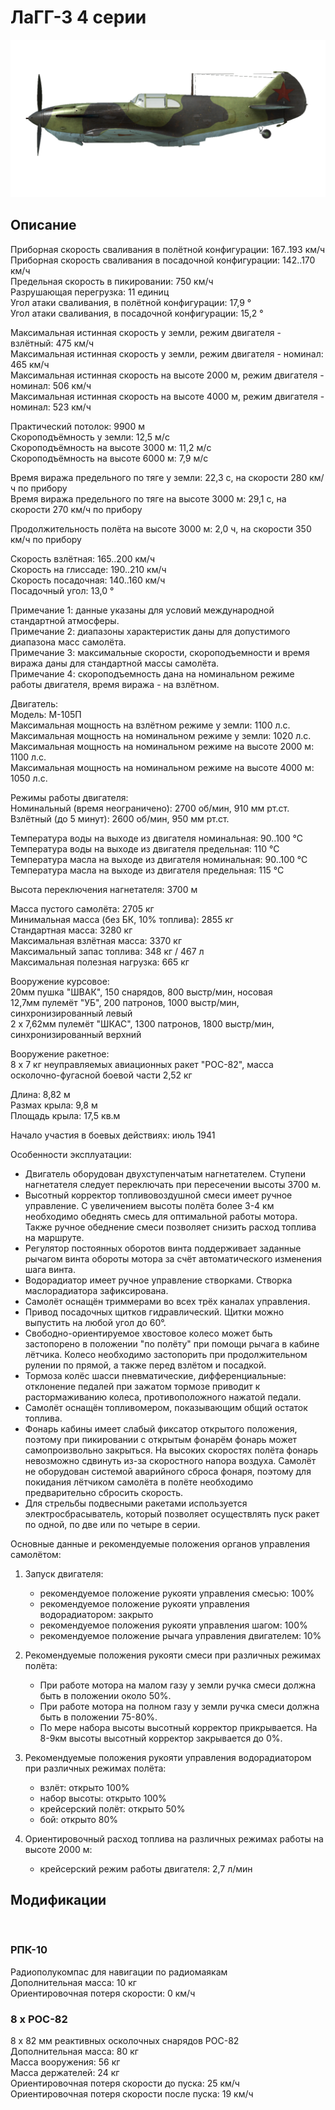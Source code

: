 # ЛаГГ-3 4 серии  
  
![lagg3s4](../images/lagg3s4.png)  
  
## Описание  
  
Приборная скорость сваливания в полётной конфигурации: 167..193 км/ч  
Приборная скорость сваливания в посадочной конфигурации: 142..170 км/ч  
Предельная скорость в пикировании: 750 км/ч  
Разрушающая перегрузка: 11 единиц  
Угол атаки сваливания, в полётной конфигурации: 17,9 °  
Угол атаки сваливания, в посадочной конфигурации: 15,2 °  
  
Максимальная истинная скорость у земли, режим двигателя - взлётный: 475 км/ч  
Максимальная истинная скорость у земли, режим двигателя - номинал: 465 км/ч  
Максимальная истинная скорость на высоте 2000 м, режим двигателя - номинал: 506 км/ч  
Максимальная истинная скорость на высоте 4000 м, режим двигателя - номинал: 523 км/ч  
  
Практический потолок: 9900 м  
Скороподъёмность у земли: 12,5 м/с  
Скороподъёмность на высоте 3000 м: 11,2 м/с  
Скороподъёмность на высоте 6000 м: 7,9 м/с  
  
Время виража предельного по тяге у земли: 22,3 с, на скорости 280 км/ч по прибору  
Время виража предельного по тяге на высоте 3000 м: 29,1 с, на скорости 270 км/ч по прибору  
  
Продолжительность полёта на высоте 3000 м: 2,0 ч, на скорости 350 км/ч по прибору  
  
Скорость взлётная: 165..200 км/ч  
Скорость на глиссаде: 190..210 км/ч  
Скорость посадочная: 140..160 км/ч  
Посадочный угол: 13,0 °  
  
Примечание 1: данные указаны для условий международной стандартной атмосферы.  
Примечание 2: диапазоны характеристик даны для допустимого диапазона масс самолёта.  
Примечание 3: максимальные скорости, скороподъемности и время виража даны для стандартной массы самолёта.  
Примечание 4: скороподъемность дана на номинальном режиме работы двигателя, время виража - на взлётном.  
  
Двигатель:  
Модель: М-105П  
Максимальная мощность на взлётном режиме у земли: 1100 л.с.  
Максимальная мощность на номинальном режиме у земли: 1020 л.с.  
Максимальная мощность на номинальном режиме на высоте 2000 м: 1100 л.с.  
Максимальная мощность на номинальном режиме на высоте 4000 м: 1050 л.с.  
  
Режимы работы двигателя:  
Номинальный (время неограничено): 2700 об/мин, 910 мм рт.ст.  
Взлётный (до 5 минут): 2600 об/мин, 950 мм рт.ст.  
  
Температура воды на выходе из двигателя номинальная: 90..100 °С  
Температура воды на выходе из двигателя предельная: 110 °С  
Температура масла на выходе из двигателя номинальная: 90..100 °С  
Температура масла на выходе из двигателя предельная: 115 °С  
  
Высота переключения нагнетателя: 3700 м  
  
Масса пустого самолёта: 2705 кг  
Минимальная масса (без БК, 10% топлива): 2855 кг  
Стандартная масса: 3280 кг  
Максимальная взлётная масса: 3370 кг  
Максимальный запас топлива: 348 кг / 467 л  
Максимальная полезная нагрузка: 665 кг  
  
Вооружение курсовое:  
20мм пушка "ШВАК", 150 снарядов, 800 выстр/мин, носовая  
12,7мм пулемёт "УБ", 200 патронов, 1000 выстр/мин, синхронизированный левый  
2 x 7,62мм пулемёт "ШКАС", 1300 патронов, 1800 выстр/мин, синхронизированный верхний  
  
Вооружение ракетное:  
8 x 7 кг неуправляемых авиационных ракет "РОС-82", масса осколочно-фугасной боевой части 2,52 кг  
  
Длина: 8,82 м  
Размах крыла: 9,8 м  
Площадь крыла: 17,5 кв.м  
  
Начало участия в боевых действиях: июль 1941  
  
Особенности эксплуатации:  
- Двигатель оборудован двухступенчатым нагнетателем. Ступени нагнетателя следует переключать при пересечении высоты 3700 м.  
- Высотный корректор топливовоздушной смеси имеет ручное управление. С увеличением высоты полёта более 3-4 км необходимо обеднять смесь для оптимальной работы мотора. Также ручное обеднение смеси позволяет снизить расход топлива на маршруте.  
- Регулятор постоянных оборотов винта поддерживает заданные рычагом винта обороты мотора за счёт автоматического изменения шага винта.  
- Водорадиатор имеет ручное управление створками. Створка маслорадиатора зафиксирована.  
- Самолёт оснащён триммерами во всех трёх каналах управления.  
- Привод посадочных щитков гидравлический. Щитки можно выпустить на любой угол до 60°.  
- Свободно-ориентируемое хвостовое колесо может быть застопорено в положении "по полёту" при помощи рычага в кабине лётчика. Колесо необходимо застопорить при продолжительном рулении по прямой, а также перед взлётом и посадкой.  
- Тормоза колёс шасси пневматические, дифференциальные: отклонение педалей при зажатом тормозе приводит к растормаживанию колеса, противоположного нажатой педали.  
- Самолёт оснащён топливомером, показывающим общий остаток топлива.  
- Фонарь кабины имеет слабый фиксатор открытого положения, поэтому при пикировании с открытым фонарём фонарь может самопроизвольно закрыться. На высоких скоростях полёта фонарь невозможно сдвинуть из-за скоростного напора воздуха. Самолёт не оборудован системой аварийного сброса фонаря, поэтому для покидания лётчиком самолёта в полёте необходимо предварительно сбросить скорость.  
- Для стрельбы подвесными ракетами используется электросбрасыватель, который позволяет осуществлять пуск ракет по одной, по две или по четыре в серии.  
  
Основные данные и рекомендуемые положения органов управления самолётом:  
1. Запуск двигателя:  
	- рекомендуемое положение рукояти управления смесью: 100%  
	- рекомендуемое положение рукояти управления водорадиатором: закрыто  
	- рекомендуемое положения рукояти управления шагом: 100%  
	- рекомендуемое положение рычага управления двигателем: 10%  
  
2. Рекомендуемые положения рукояти смеси при различных режимах полёта:  
	- При работе мотора на малом газу у земли ручка смеси должна быть в положении около 50%.  
	- При работе мотора на полном газу у земли ручка смеси должна быть в положении 75-80%.  
	- По мере набора высоты высотный корректор прикрывается. На 8-9км высоты высотный корректор закрывается до 0%.  
  
3. Рекомендуемые положения рукояти управления водорадиатором при различных режимах полёта:  
	- взлёт: открыто 100%  
	- набор высоты: открыто 100%  
	- крейсерский полёт: открыто 50%  
	- бой: открыто 80%  
  
4. Ориентировочный расход топлива на различных режимах работы на высоте 2000 м:  
	- крейсерский режим работы двигателя: 2,7 л/мин  
  
## Модификации  
  ﻿
  
### РПК-10  
  
Радиополукомпас для навигации по радиомаякам  
Дополнительная масса: 10 кг  
Ориентировочная потеря скорости: 0 км/ч  
  
### 8 х РОС-82  
  
8 x 82 мм реактивных осколочных снарядов РОС-82  
Дополнительная масса: 80 кг  
Масса вооружения: 56 кг  
Масса держателей: 24 кг  
Ориентировочная потеря скорости до пуска: 25 км/ч  
Ориентировочная потеря скорости после пуска: 19 км/ч  